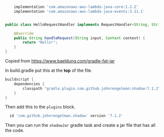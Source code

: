 ``` groovy 

    implementation 'com.amazonaws:aws-lambda-java-core:1.2.2'
    implementation 'com.amazonaws:aws-lambda-java-events:3.11.1'

```

``` java 

public class HelloRequestHandler implements RequestHandler<String, String> {

    @Override
    public String handleRequest(String input, Context context) {
        return "Hello!";
    }
}

```


Copied from https://www.baeldung.com/gradle-fat-jar

In build.gradle put this at the **top** of the file.

``` groovy
buildscript {
    dependencies {
        classpath "gradle.plugin.com.github.johnrengelman:shadow:7.1.2"
    }
}
```

Then add this to the `plugins` block.

``` groovy
  id 'com.github.johnrengelman.shadow' version '7.1.2'
```

Then you can run the `shadowJar` gradle task and create a jar file that has all the code.